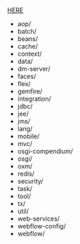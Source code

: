 [HERE](http://www.springframework.org/schema/)

  * aop/
  * batch/
  * beans/
  * cache/
  * context/
  * data/
  * dm-server/
  * faces/
  * flex/
  * gemfire/
  * integration/
  * jdbc/
  * jee/
  * jms/
  * lang/
  * mobile/
  * mvc/
  * osgi-compendium/
  * osgi/
  * oxm/
  * redis/
  * security/
  * task/
  * tool/
  * tx/
  * util/
  * web-services/
  * webflow-config/
  * webflow/